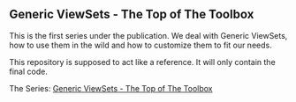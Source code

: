 ## Generic ViewSets - The Top of The Toolbox

This is the first series under the publication. We deal with Generic ViewSets, how to use them in the wild and how to customize them to fit our needs.

This repository is supposed to act like a reference. It will only contain the final code.

The Series: [Generic ViewSets - The Top of The Toolbox](https://medium.com/django-rest-for-not-beginners/generic-viewsets/home)
